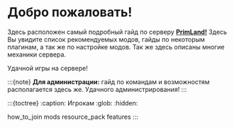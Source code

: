 # Добро пожаловать!
Здесь расположен самый подробный гайд по серверу [**PrimLand!**](https://primland.fun)
Здесь Вы увидите список рекомендуемых модов, гайды по некоторым плагинам, а так же по
настройке модов. Так же здесь описаны многие механики сервера.

Удачной игры на сервере!

:::{note}
**Для администрации:** гайд по командам и возможностям располагается
здесь же. Удачного администрирования!
:::

:::{toctree}
:caption: Игрокам
:glob:
:hidden:

how_to_join
mods
resource_pack
features
:::